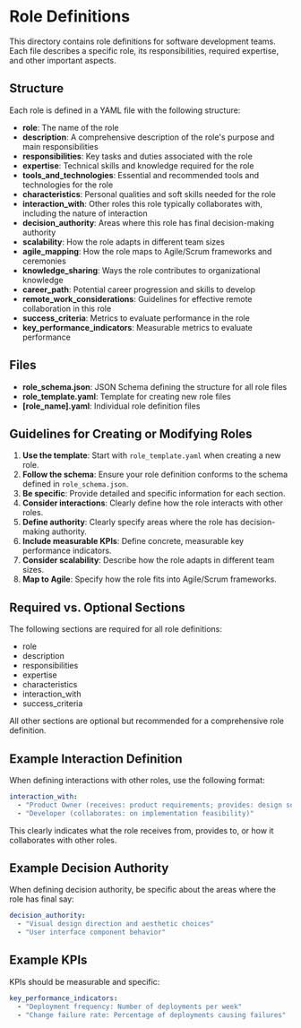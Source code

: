 # Role Definitions

This directory contains role definitions for software development teams. Each file describes a specific role, its responsibilities, required expertise, and other important aspects.

## Structure

Each role is defined in a YAML file with the following structure:

- **role**: The name of the role
- **description**: A comprehensive description of the role's purpose and main responsibilities
- **responsibilities**: Key tasks and duties associated with the role
- **expertise**: Technical skills and knowledge required for the role
- **tools_and_technologies**: Essential and recommended tools and technologies for the role
- **characteristics**: Personal qualities and soft skills needed for the role
- **interaction_with**: Other roles this role typically collaborates with, including the nature of interaction
- **decision_authority**: Areas where this role has final decision-making authority
- **scalability**: How the role adapts in different team sizes
- **agile_mapping**: How the role maps to Agile/Scrum frameworks and ceremonies
- **knowledge_sharing**: Ways the role contributes to organizational knowledge
- **career_path**: Potential career progression and skills to develop
- **remote_work_considerations**: Guidelines for effective remote collaboration in this role
- **success_criteria**: Metrics to evaluate performance in the role
- **key_performance_indicators**: Measurable metrics to evaluate performance

## Files

- **role_schema.json**: JSON Schema defining the structure for all role files
- **role_template.yaml**: Template for creating new role files
- **[role_name].yaml**: Individual role definition files

## Guidelines for Creating or Modifying Roles

1. **Use the template**: Start with `role_template.yaml` when creating a new role.
2. **Follow the schema**: Ensure your role definition conforms to the schema defined in `role_schema.json`.
3. **Be specific**: Provide detailed and specific information for each section.
4. **Consider interactions**: Clearly define how the role interacts with other roles.
5. **Define authority**: Clearly specify areas where the role has decision-making authority.
6. **Include measurable KPIs**: Define concrete, measurable key performance indicators.
7. **Consider scalability**: Describe how the role adapts in different team sizes.
8. **Map to Agile**: Specify how the role fits into Agile/Scrum frameworks.

## Required vs. Optional Sections

The following sections are required for all role definitions:
- role
- description
- responsibilities
- expertise
- characteristics
- interaction_with
- success_criteria

All other sections are optional but recommended for a comprehensive role definition.

## Example Interaction Definition

When defining interactions with other roles, use the following format:

```yaml
interaction_with:
  - "Product Owner (receives: product requirements; provides: design solutions)"
  - "Developer (collaborates: on implementation feasibility)"
```

This clearly indicates what the role receives from, provides to, or how it collaborates with other roles.

## Example Decision Authority

When defining decision authority, be specific about the areas where the role has final say:

```yaml
decision_authority:
  - "Visual design direction and aesthetic choices"
  - "User interface component behavior"
```

## Example KPIs

KPIs should be measurable and specific:

```yaml
key_performance_indicators:
  - "Deployment frequency: Number of deployments per week"
  - "Change failure rate: Percentage of deployments causing failures"
``` 